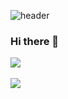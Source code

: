 ![header](https://capsule-render.vercel.app/api?type=wave&color=auto&height=300&section=header&text=jiwon%20Github&fontSize=90)

### Hi there 👋

<img src="https://github-readme-stats.vercel.app/api/top-langs/?username=jioneee&layout=compact"><br><br>
<img src="https://github-readme-stats.vercel.app/api?username=jioneee&show_icons=true">


<!--
**jioneee/jioneee** is a ✨ _special_ ✨ repository because its `README.md` (this file) appears on your GitHub profile.

Here are some ideas to get you started:

- 🔭 I’m currently working on ...
- 🌱 I’m currently learning ...
- 👯 I’m looking to collaborate on ...
- 🤔 I’m looking for help with ...
- 💬 Ask me about ...
- 📫 How to reach me: ...
- 😄 Pronouns: ...
- ⚡ Fun fact: ...
-->
